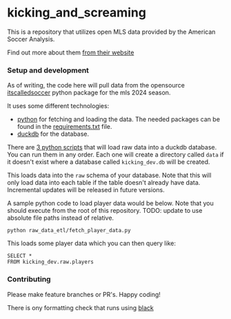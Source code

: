 # kicking_and_screaming

This is a repository that utilizes open MLS data provided by the American Soccer Analysis.

Find out more about them [from their website](https://www.americansocceranalysis.com/)


### Setup and development

As of writing, the code here will pull data from the opensource [itscalledsoccer](https://pypi.org/project/itscalledsoccer/) python package for the mls 2024 season.

It uses some different technologies:

- [python](https://www.python.org/) for fetching and loading the data. The needed packages can be found in the [requirements.txt](./raw_data_etl/requirements.txt) file.
- [duckdb](https://duckdb.org/) for the database.


There are [3 python scripts](./raw_data_etl/) that will load raw data into a duckdb database. You can run them in any order. Each one will create a directory called `data` if it doesn't exist where a database called `kicking_dev.db` will be created.

This loads data into the `raw` schema of your database. Note that this will only load data into each table if the table doesn't already have data. Incremental updates will be released in future versions.

A sample python code to load player data would be below. Note that you should execute from the root of this repository. TODO: update to use absolute file paths instead of relative.

```
python raw_data_etl/fetch_player_data.py
```

This loads some player data which you can then query like:

```
SELECT *
FROM kicking_dev.raw.players
```

### Contributing

Please make feature branches or PR's. Happy coding!

There is ony formatting check that runs using [black](https://pypi.org/project/black/)